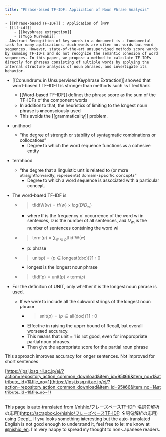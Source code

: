 ```yaml
---
title: "Phrase-based TF-IDF: Application of Noun Phrase Analysis"
---
```


    - [[Phrase-based TF-IDF]] : Application of [NPP
    - [[tf-idf]]
        - [[keyphrase extraction]]
        - [[Yugo Murawaki]]
    - Abstract Recognition of key words in a document is a fundamental task for many applications. Such words are often not words but word sequences. However, state-of-the-art unsupervised methods score words by summing TF-IDFs and do not recognize the semantic cohesion of word sequences. In this paper, we propose a method to calculate TF-IDFs directly for phrases consisting of multiple words by applying the internal structure analysis of noun phrases, and investigate its behavior.

- [[Conundrums in Unsupervised Keyphrase Extraction]] showed that word-based [[TF-IDF]] is stronger than methods such as [TextRank
    - [[Word-based TF-IDF]] defines the phrase score as the sum of the TF-IDFs of the component words
    - In addition to that, the heuristics of limiting to the longest noun phrase is unconsciously used
    - This avoids the [[grammaticality]] problem.

- unithood
    - “the degree of strength or stability of syntagmatic combinations or collocations”
        - Degree to which the word sequence functions as a cohesive entity
- termhood
    - “the degree that a linguistic unit is related to (or more straightforwardly, represents) domain-specific concepts”
        - Degree to which a word sequence is associated with a particular concept.
- The word-based TF-IDF is
    - > $\mathrm{tfidfW}(w) = \mathrm{tf}(w) \times log(D/D_w)$
        - where tf is the frequency of occurrence of the word wi in sentences, D is the number of all sentences, and $D_{w_i}$ is the number of sentences containing the word wi
    - > $\mathrm{term}(p) = \sum_{w \in p} \mathrm{tfidfW}(w)$
        - p: phrase
    - > $\mathrm{unit}(p) = (p\in\mathrm{longest(doc)) ? 1 : 0}$
        - longest is the longest noun phrase
    - > $\mathrm{tfidf(p)} = \mathrm{unit}(p) \times \mathrm{term}(p)$
- For the definition of UNIT, only whether it is the longest noun phrase is used.
    - If we were to include all the subword strings of the longest noun phrase
        - > $\mathrm{unit}(p) = (p\in\mathrm{all(doc)) ? 1 : 0}$
        - Effective in raising the upper bound of Recall, but overall worsened accuracy.
        - This means that unit = 1 is not good, even for inappropriate partial noun phrases.
        - Then give the appropriate score for the partial noun phrase

This approach improves accuracy for longer sentences.
Not improved for short sentences

[https://ipsj.ixsq.nii.ac.jp/ej/?action=repository_action_common_download&item_id=95866&item_no=1&attribute_id=1&file_no=1](https://ipsj.ixsq.nii.ac.jp/ej/?action=repository_action_common_download&item_id=95866&item_no=1&attribute_id=1&file_no=1)

---
This page is auto-translated from [/nishio/フレーズベースTF-IDF: 名詞句解析の応用](https://scrapbox.io/nishio/フレーズベースTF-IDF: 名詞句解析の応用) using DeepL. If you looks something interesting but the auto-translated English is not good enough to understand it, feel free to let me know at [@nishio_en](https://twitter.com/nishio_en). I'm very happy to spread my thought to non-Japanese readers.